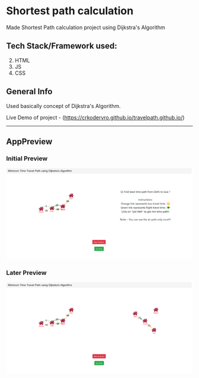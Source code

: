 

# Shortest path calculation

Made Shortest Path calculation project using Dijkstra's Algorithm

## Tech Stack/Framework used:
2. HTML
3. JS
4. CSS

## General Info

Used basically concept of Dijkstra's Algorithm.

Live Demo of project - (https://crkodervro.github.io/travelpath.github.io/)
***

## AppPreview

### Initial Preview

<p align="center">
  <img src="Generate new problem.png" width="700" alt="New Problem">
</p>


### Later Preview

<p align="center">
  <img src="Solve problem.png" width="700" alt="solve the problem">
</p>


